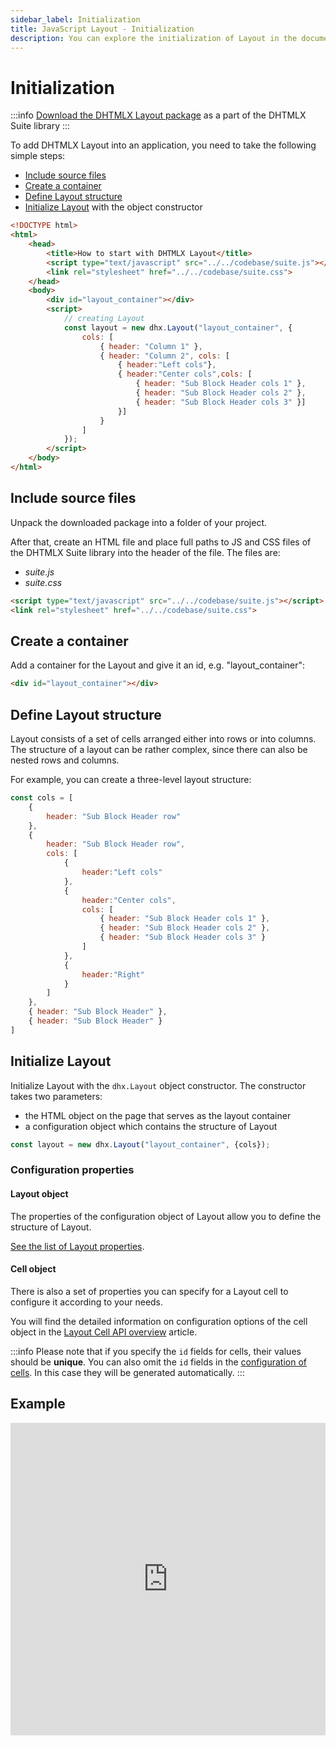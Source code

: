 ```yaml
---
sidebar_label: Initialization
title: JavaScript Layout - Initialization 
description: You can explore the initialization of Layout in the documentation of the DHTMLX JavaScript UI library. Browse developer guides and API reference, try out code examples and live demos, and download a free 30-day evaluation version of DHTMLX Suite.
---
```


# Initialization

:::info
[Download the DHTMLX Layout package](https://dhtmlx.com/docs/products/dhtmlxSuite/download.shtml) as a part of the DHTMLX Suite library
:::

To add DHTMLX Layout into an application, you need to take the following simple steps:

- [Include source files](#include-source-files)
- [Create a container](#create-a-container)
- [Define Layout structure](#define-layout-structure)
- [Initialize Layout](#initialize-layout) with the object constructor

~~~html
<!DOCTYPE html>
<html>
    <head>
        <title>How to start with DHTMLX Layout</title>         
        <script type="text/javascript" src="../../codebase/suite.js"></script>
        <link rel="stylesheet" href="../../codebase/suite.css">
    </head>
    <body>
        <div id="layout_container"></div>
        <script>
            // creating Layout
            const layout = new dhx.Layout("layout_container", {
                cols: [
                    { header: "Column 1" },
                    { header: "Column 2", cols: [
                        { header:"Left cols"},
                        { header:"Center cols",cols: [
                            { header: "Sub Block Header cols 1" },
                            { header: "Sub Block Header cols 2" },
                            { header: "Sub Block Header cols 3" }]
                        }]
                    }
                ]
            });
        </script>
    </body>
</html>
~~~

## Include source files

Unpack the downloaded package into a folder of your project.

After that, create an HTML file and place full paths to JS and CSS files of the DHTMLX Suite library into the header of the file. The files are:

- *suite.js*
- *suite.css*

~~~html
<script type="text/javascript" src="../../codebase/suite.js"></script>
<link rel="stylesheet" href="../../codebase/suite.css">
~~~

## Create a container

Add a container for the Layout and give it an id, e.g. "layout_container":

~~~html
<div id="layout_container"></div>
~~~

## Define Layout structure

Layout consists of a set of cells arranged either into rows or into columns. The structure of a layout can be rather complex, since there can also be nested rows and columns.

For example, you can create a three-level layout structure:

~~~js
const cols = [
    {
        header: "Sub Block Header row"
    },
    {
        header: "Sub Block Header row",
        cols: [
            {
                header:"Left cols"
            },
            {
                header:"Center cols",
                cols: [
                    { header: "Sub Block Header cols 1" },
                    { header: "Sub Block Header cols 2" },
                    { header: "Sub Block Header cols 3" }
                ]
            },
            {
                header:"Right"
            }
        ]
    },
    { header: "Sub Block Header" },
    { header: "Sub Block Header" }
]
~~~

## Initialize Layout

Initialize Layout with the `dhx.Layout` object constructor. The constructor takes two parameters:

- the HTML object on the page that serves as the layout container
- a configuration object which contains the structure of Layout 

~~~js
const layout = new dhx.Layout("layout_container", {cols});
~~~

### Configuration properties

#### Layout object

The properties of the configuration object of Layout allow you to define the structure of Layout.

[See the list of Layout properties](layout/api/api_overview.md#layout-properties).

#### Cell object

There is also a set of properties you can specify for a Layout cell to configure it according to your needs. 

You will find the detailed information on configuration options of the cell object in the [Layout Cell API overview](layout/api/api_overview.md#cell-properties) article.

:::info
Please note that if you specify the `id` fields for cells, their values should be **unique**. You can also omit the `id` fields in the [configuration of cells](layout/cell_configuration.md). In this case they will be generated automatically.
:::

## Example

<iframe src="https://snippet.dhtmlx.com/ls3cbcys?mode=js" frameborder="0" class="snippet_iframe" width="100%" height="500"></iframe>
